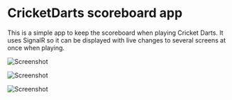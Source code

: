 # CricketDarts scoreboard app

This is a simple app to keep the scoreboard when playing Cricket Darts. It uses SignalR so it can be displayed with live changes to several screens at once when playing.

![Screenshot](https://github.com/vandekerckhovestijn/CricketDarts-Scoreboard/blob/dev/screenshots/screen1.png)

![Screenshot](https://github.com/vandekerckhovestijn/CricketDarts-Scoreboard/blob/dev/screenshots/screen2.png)

![Screenshot](https://github.com/vandekerckhovestijn/CricketDarts-Scoreboard/blob/dev/screenshots/screen3.png)
